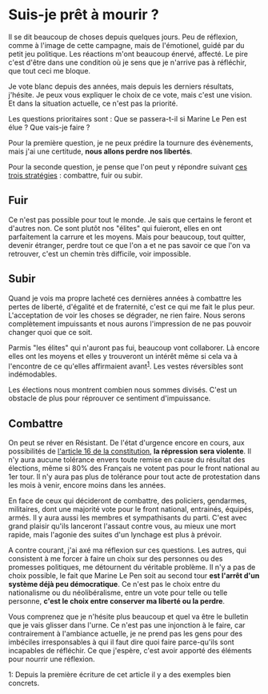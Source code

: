 # Suis-je prêt à mourir ?

Il se dit beaucoup de choses depuis quelques jours. Peu de réflexion, comme à l'image de cette campagne, mais de 
l'émotionel, guidé par du petit jeu politique. Les réactions m'ont beaucoup énervé, affecté. Le pire c'est d'être dans 
une condition où je sens que je n'arrive pas à réfléchir, que tout ceci me bloque.

Je vote blanc depuis des années, mais depuis les derniers résultats, j'hésite. Je peux vous expliquer le choix de ce 
vote, mais c'est une vision. Et dans la situation actuelle, ce n'est pas la priorité.

Les questions prioritaires sont : Que se passera-t-il si Marine Le Pen est élue ? Que vais-je faire ?

Pour la première question, je ne peux prédire la tournure des évènements, mais j'ai une certitude, __nous allons perdre 
nos libertés__.

Pour la seconde question, je pense que l'on peut y répondre suivant [ces trois 
stratégies](https://www.scienceshumaines.com/combattre-fuir-subir_fr_25520.html) : combattre, fuir ou subir.

## Fuir

Ce n'est pas possible pour tout le monde. Je sais que certains le feront et d'autres non. Ce sont plutôt nos "élites" 
qui fuieront, elles en ont parfaitement la carrure et les moyens. Mais pour beaucoup, tout quitter, devenir étranger, 
perdre tout ce que l'on a et ne pas savoir ce que l'on va retrouver, c'est un chemin très difficile, voir impossible.

## Subir

Quand je vois ma propre lacheté ces dernières années à combattre les pertes de liberté, d'égalité et de fraternité, 
c'est ce qui me fait le plus peur. L'acceptation de voir les choses se dégrader, ne rien faire. Nous serons 
complètement impuissants et nous aurons l'impression de ne pas pouvoir changer quoi que ce soit.

Parmis "les élites" qui n'auront pas fui, beaucoup vont collaborer. Là encore elles ont les moyens et elles y 
trouveront un intérêt même si cela va à l'encontre de ce qu'elles affirmaient avant<sup>[1](#footnote1)</sup>. Les vestes réversibles sont indémodables.

Les élections nous montrent combien nous sommes divisés. C'est un obstacle de plus pour réprouver ce sentiment 
d'impuissance.

## Combattre

On peut se réver en Résistant. De l'état d'urgence encore en cours, aux possibilités de [l'article 16 de la 
constitution](https://www.legifrance.gouv.fr/affichTexteArticle.do;?idArticle=LEGIARTI000019241008&cidTexte=LEGITEXT000006071194&dateTexte=20140401), 
__la répression sera violente__. Il n'y aura aucune tolérance envers toute remise en cause du résultat des élections, même 
si 80% des Français ne votent pas pour le front national au 1er tour. Il n'y aura pas plus de tolérance pour tout acte 
de protestation dans les mois à venir, encore moins dans les années.

En face de ceux qui décideront de combattre, des policiers, gendarmes, militaires, dont une majorité vote pour le front 
national, entrainés, équipés, armés. Il y aura aussi les membres et sympathisants du parti. C'est avec grand plaisir 
qu'ils lanceront l'assaut contre vous, au mieux une mort rapide, mais l'agonie des suites d'un lynchage est plus à 
prévoir.

A contre courant, j'ai axé ma réflexion sur ces questions. Les autres, qui consistent à me forcer à faire un choix sur des personnes ou des promesses politiques, me détournent du véritable problème. Il n'y a pas de choix possible, le fait que Marine Le Pen soit au second tour __est l'arrêt d'un système déjà peu démocratique__. Ce n'est pas le choix entre du 
nationalisme ou du néolibéralisme, entre un vote pour telle ou telle personne, __c'est le choix entre conserver ma 
liberté ou la perdre__.

Vous comprenez que je n'hésite plus beaucoup et quel va être le bulletin que je vais glisser dans l'urne. Ce n'est pas une injonction à le faire, car contrairement à l'ambiance actuelle, je ne prend pas les gens pour des imbéciles irresponsables à qui il faut dire quoi faire parce-qu'ils sont incapables de réfléchir. Ce que j'espère, c'est avoir apporté des éléments pour nourrir une réflexion.

<a name="footnote1">1</a>: Depuis la première écriture de cet article il y a des exemples bien concrets.

